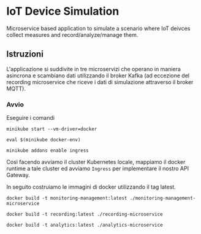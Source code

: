 # IoT Device Simulation

Microservice based application to simulate a scenario where IoT deivces collect measures and record/analyze/manage them.

## Istruzioni
L'applicazione si suddivite in tre microservizi che operano in maniera asincrona e scambiano dati utilizzando il broker Kafka (ad eccezione del recording microservice che riceve i dati di simulazione attraverso il broker MQTT).

### Avvio
Eseguire i comandi
```
minikube start --vm-driver=docker

eval $(minikube docker-env)

minikube addons enable ingress
```

Così facendo avviamo il cluster Kubernetes locale, mappiamo il docker runtime a tale cluster ed avviamo `Ingress` per implementare il nostro API Gateway.

In seguito costruiamo le immagini di docker utilizzando il tag latest.

```
docker build -t monitoring-management:latest ./monitoring-management-microservice

docker build -t recording:latest ./recording-microservice

docker build -t analytics:latest ./analytics-microservice
```